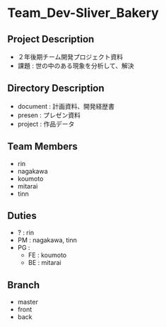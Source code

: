 # Team_Dev-Sliver_Bakery

## Project Description
- ２年後期チーム開発プロジェクト資料
- 課題 : 世の中のある現象を分析して、解決

## Directory Description
- document : 計画資料、開発経歴書
- presen : プレゼン資料
- project : 作品データ

## Team Members
- rin
- nagakawa
- koumoto
- mitarai
- tinn

## Duties
- ? : rin
- PM : nagakawa, tinn
- PG :
	- FE : koumoto
	- BE : mitarai

## Branch
- master
- front
- back
